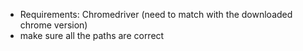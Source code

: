 - Requirements: Chromedriver (need to match with the downloaded chrome version)
- make sure all the paths are correct
